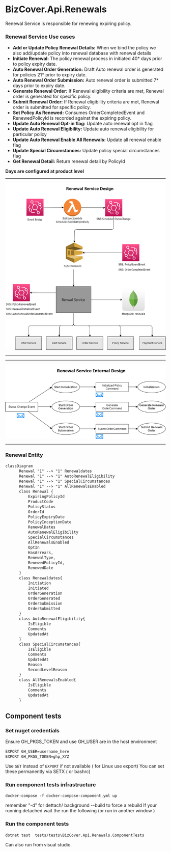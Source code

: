 # BizCover.Api.Renewals

Renewal Service is responsible for renewing expiring policy. 

### Renewal Service Use cases
- **Add or Update Policy Renewal Details:** When we bind the policy we also add/update policy into renewal database with renewal details
- **Initiate Renewal:** The policy renewal process in initiated 40* days prior to policy expiry date.
- **Auto Renewal Order Generation:** Draft Auto renewal order is generated for policies 21* prior to expiry date.
- **Auto Renewal Order Submission:** Auto renewal order is submitted 7* days prior to expiry date.
- **Generate Renewal Order:** If Renewal eligibility criteria are met, Renewal order is generated for specific policy.
- **Submit Renewal Order:** If Renewal eligibility criteria are met, Renewal order is submitted for specific policy.
- **Set Policy As Renewed:** Consumes OrderCompletedEvent and RenewedPolicyId is recorded against the expiring policy.
- **Update Auto Renewal Opt-in flag:** Update auto renewal opt in flag
- **Update Auto Renewal Eligibility:** Update auto renewal eligibility for particular policy
- **Update Auto Renewal Enable All Renewals:** Update all renewal enable flag
- **Update Special Circumstances:** Update policy special circumstances flag
- **Get Renewal Detail:** Return renewal detail by PolicyId

**Days are configured at product level**

<hr/>
<p align="center">
  <img src="service-diagram.png">
</p>
<hr/>

<hr/>
<p align="center">
  <img src="internal-design.png">
</p>
<hr/>

### Renewal Entity

```mermaid
classDiagram
      Renewal "1" --> "1" Renewaldates
      Renewal "1" --> "1" AutoRenewalEligibility
      Renewal "1" --> "1" SpecialCircumstances
      Renewal "1" --> "1" AllRenewalsEnabled
      class Renewal {
          ExpiringPolicyId
          ProductCode
          PolicyStatus
          OrderId
          PolicyExpiryDate
          PolicyInceptionDate
          RenewalDates
          AutoRenewalEligibility
          SpecialCircumstances
          AllRenewalsEnabled
          OptIn
          HasArrears,
          RenewalType,
          RenewedPolicyId,
          RenewedDate
      }
      class Renewaldates{
          Initiation
          Initiated
          OrderGeneration
          OrderGenerated
          OrderSubmission
          OrderSubmitted
      }
      class AutoRenewalEligibility{
          IsEligible
          Comments
          UpdatedAt
      }
      class SpecialCircumstances{
          IsEligible
          Comments
          UpdatedAt
          Reason
          SecondLevelReason
      }
      class AllRenewalsEnabled{
          IsEligible
          Comments
          UpdatedAt
      }
```
## Component tests 

### Set nuget credentials
Ensure GH_PKGS_TOKEN and use GH_USER are in the host environment 
```
EXPORT GH_USER=username_here
EXPORT GH_PKGS_TOKEN=ghp_XYZ
```
Use `SET` instead of `EXPORT` if not available ( for Linux use export)
You can set these permanently via SETX ( or bashrc)

### Run component tests infrastructure
```
docker-compose -f docker-compose-component.yml up     
```
remember  "-d" for dettach/ background --build  to force a rebuild 
If your running detached wait the run the following (or run in another window )

### Run the component tests
```
dotnet test  tests/tests\BizCover.Api.Renewals.ComponentTests
```
Can also run from visual studio. 
